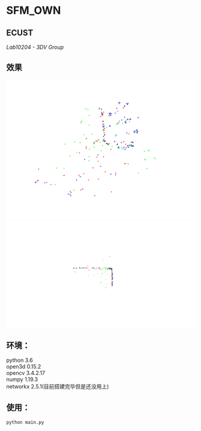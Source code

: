 # SFM_OWN

## **ECUST**

*Lab10204 - 3DV Group*

## 效果
![图片](result_pics/img.png)
![](result_pics/test0123.gif)
## 环境：
python 3.6  
open3d 0.15.2  
opencv 3.4.2.17  
numpy 1.19.3  
networkx 2.5.1(目前搭建完毕但是还没用上)
## 使用：
```
python main.py
```